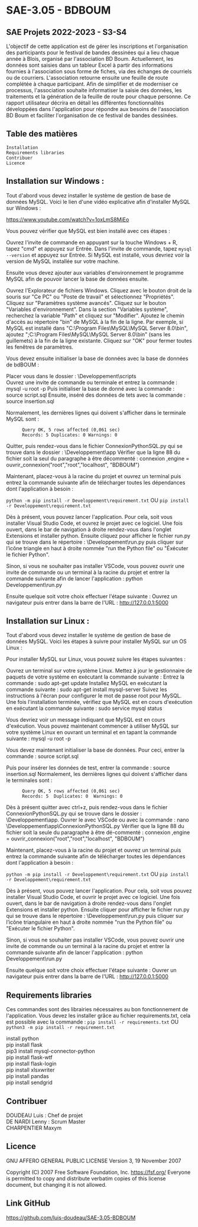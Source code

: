 # SAE-3.05 - BDBOUM
## SAE Projets 2022-2023 - S3-S4

L'objectif de cette application est de gérer les inscriptions et l'organisation des participants pour le festival de bandes dessinées qui a lieu chaque année à Blois, organisé par l'association BD Boum. Actuellement, les données sont saisies dans un tableur Excel à partir des informations fournies à l'association sous forme de fiches, via des échanges de courriels ou de courriers. L'association retourne ensuite une feuille de route complétée à chaque participant. Afin de simplifier et de moderniser ce processus, l'association souhaite informatiser la saisie des données, les traitements et la génération de la feuille de route pour chaque personne. Ce rapport utilisateur décrira en détail les différentes fonctionnalités développées dans l'application pour répondre aux besoins de l'association BD Boum et faciliter l'organisation de ce festival de bandes dessinées.

## Table des matières

    Installation
    Requirements libraries
    Contribuer
    Licence

## Installation sur Windows :

Tout d'abord vous devez installer le système de gestion de base de données MySQL. Voici le lien d'une vidéo explicative afin d'installer MySQL sur Windows : 

https://www.youtube.com/watch?v=1oxLmS8MiEo

Vous pouvez vérifier que MySQL est bien installé avec ces étapes : 

Ouvrez l'invite de commande en appuyant sur la touche Windows + R, tapez "cmd" et appuyez sur Entrée.
Dans l'invite de commande, tapez `mysql --version` et appuyez sur Entrée.
Si MySQL est installé, vous devriez voir la version de MySQL installée sur votre machine.

Ensuite vous devez ajouter aux variables d'environnement le programme MySQL afin de pouvoir lancer la base de données ensuite.

Ouvrez l'Explorateur de fichiers Windows.
Cliquez avec le bouton droit de la souris sur "Ce PC" ou "Poste de travail" et sélectionnez "Propriétés".
Cliquez sur "Paramètres système avancés".
Cliquez sur le bouton "Variables d'environnement".
Dans la section "Variables système", recherchez la variable "Path" et cliquez sur "Modifier".
Ajoutez le chemin d'accès au répertoire "bin" de MySQL à la fin de la ligne. Par exemple, si MySQL est installé dans "C:\Program Files\MySQL\MySQL Server 8.0\bin", ajoutez ";C:\Program Files\MySQL\MySQL Server 8.0\bin" (sans les guillemets) à la fin de la ligne existante.
Cliquez sur "OK" pour fermer toutes les fenêtres de paramètres.

Vous devez ensuite initialiser la base de données avec la base de données de bdBOUM : 

Placer vous dans le dossier : \Developpement\scripts\
Ouvrez une invite de commande ou terminale et entrez la commande : mysql -u root -p
Puis initialiser la base de donné avec la commande : source script.sql
Ensuite, inséré des données de tets avec la commande : source insertion.sql

   Normalement, les dernières lignes qui doivent s'afficher dans le terminale MySQL sont : 

          Query OK, 5 rows affected (0,061 sec)
          Records: 5 Duplicates: 0 Warnings: 0

Quitter, puis rendez-vous dans le fichier ConnexionPythonSQL.py qui se trouve dans le dossier : \Developpement\app
 Vérifier que la ligne 88 du fichier soit la seul du paragraphe à être décommenté : 
        connexion ,engine = ouvrir_connexion("root","root","localhost", "BDBOUM")

Maintenant, placez-vous à la racine du projet et ouvrez un terminal puis entrez la commande suivante afin de télécharger toutes les dépendances dont l'application à besoin :
 
`python -m pip install -r Developpement\requirement.txt`
OU
`pip install -r Developpement\requirement.txt`

Dès à présent, vous pouvez lancer l'application. Pour cela, soit vous installer Visual Studio Code, et ouvrez le projet avec ce logiciel. Une fois ouvert, dans le bar de navigation à droite rendez-vous dans l'onglet Extensions et installer python. Ensuite cliquez pour afficher le fichier run.py qui se trouve dans le répertoire : \Developpement\run.py puis cliquer sur l’icône triangle en haut à droite nommée "run the Python file" ou "Éxécuter le fichier Python".

Sinon, si vous ne souhaiter pas installer VSCode, vous pouvez ouvrir une invite de commande ou un terminal à la racine du projet et entrer la commande suivante afin de lancer l'application :
python Developpement\run.py

Ensuite quelque soit votre choix effectuer l'étape suivante :
Ouvrez un navigateur puis entrer dans la barre de l'URL : http://127.0.0.1:5000


## Installation sur Linux :

Tout d'abord vous devez installer le système de gestion de base de données MySQL. Voici les étapes à suivre pour installer MySQL sur un OS Linux :

Pour installer MySQL sur Linux, vous pouvez suivre les étapes suivantes :

Ouvrez un terminal sur votre système Linux.
Mettez à jour le gestionnaire de paquets de votre système en exécutant la commande suivante :
Entrez la commande : sudo apt-get update
Installez MySQL en exécutant la commande suivante : sudo apt-get install mysql-server
Suivez les instructions à l'écran pour configurer le mot de passe root pour MySQL.
Une fois l'installation terminée, vérifiez que MySQL est en cours d'exécution en exécutant la commande suivante : sudo service mysql status

Vous devriez voir un message indiquant que MySQL est en cours d'exécution.
Vous pouvez maintenant commencer à utiliser MySQL sur votre système Linux en ouvrant un terminal et en tapant la commande suivante : mysql -u root -p

Vous devez maintenant initialiser la base de données. Pour ceci, entrer la commande : 
source script.sql

Puis pour insérer les données de test, entrer la commande : source insertion.sql
Normalement, les dernières lignes qui doivent s'afficher dans le terminales sont : 

          Query OK, 5 rows affected (0,061 sec)
          Records: 5  Duplicates: 0  Warnings: 0

Dès à présent quitter avec ctrl+z, puis rendez-vous dans le fichier ConnexionPythonSQL.py qui se trouve dans le dossier : \Developpement\app. Ouvrer le avec VSCode ou avec la commande : nano \Developpement\app\ConnexionPythonSQL.py
Vérifier que la ligne 88 du fichier soit la seule du paragraphe à être dé-commenté : 
 connexion ,engine = ouvrir_connexion("root","root","localhost", "BDBOUM")

Maintenant, placez-vous à la racine du projet et ouvrez un terminal puis entrez la commande suivante afin de télécharger toutes les dépendances dont l'application à besoin :
 
`python -m pip install -r Developpement\requirement.txt`
OU
`pip install -r Developpement\requirement.txt`

Dès à présent, vous pouvez lancer l'application. Pour cela, soit vous pouvez installer Visual Studio Code, et ouvrir le projet avec ce logiciel. Une fois ouvert, dans le bar de navigation à droite rendez-vous dans l'onglet Extensions et installer python. Ensuite cliquer pour afficher le fichier run.py qui se trouve dans le répertoire : \Developpement\run.py puis cliquer sur l’icône triangulaire en haut à droite nommée "run the Python file" ou "Exécuter le fichier Python".

Sinon, si vous ne souhaiter pas installer VSCode, vous pouvez ouvrir une invite de commande ou un terminal à la racine du projet et entrer la commande suivante afin de lancer l'application :
python Developpement\run.py

Ensuite quelque soit votre choix effectuer l'étape suivante :
Ouvrer un navigateur puis entrer dans la barre de l'URL : http://127.0.0.1:5000

## Requirements libraries

Ces commandes sont des librairies nécessaires au bon fonctionnement de l'application.
Vous devez les installer grâce au fichier requirements.txt, cela est possible avec la 
commande : `pip install -r requirements.txt` OU `python3 -m pip install -r requirement.txt`

install python\
pip install flask\
pip3 install mysql-connector-python\
pip install flask-wtf\
pip install flask-login\
pip install xlsxwriter\
pip install pandas\
pip install sendgrid

## Contribuer

DOUDEAU Luis : Chef de projet\
DE NARDI Lenny : Scrum Master\
CHARPENTIER Maxym

## Licence

GNU AFFERO GENERAL PUBLIC LICENSE
Version 3, 19 November 2007

 Copyright (C) 2007 Free Software Foundation, Inc. <https://fsf.org/>
 Everyone is permitted to copy and distribute verbatim copies
 of this license document, but changing it is not allowed.
 

## Link GitHub

https://github.com/luis-doudeau/SAE-3.05-BDBOUM
